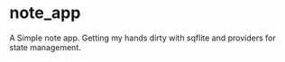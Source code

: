 # note_app

A Simple note app. Getting my hands dirty with sqflite and providers for state management.



